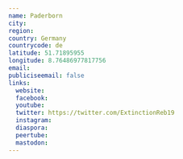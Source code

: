 ```yaml
---
name: Paderborn
city:
region:
country: Germany
countrycode: de
latitude: 51.71895955
longitude: 8.76486977817756
email:
publiciseemail: false
links:
  website:
  facebook:
  youtube:
  twitter: https://twitter.com/ExtinctionReb19
  instagram:
  diaspora:
  peertube:
  mastodon:
---
```

